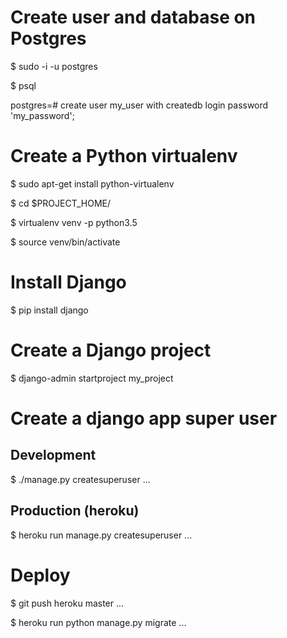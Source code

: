 # Create user and database on Postgres
$ sudo -i -u postgres

$ psql

postgres=# create user my_user with createdb login password 'my_password';

# Create a Python virtualenv
$ sudo apt-get install python-virtualenv

$ cd $PROJECT_HOME/

$ virtualenv venv -p python3.5

$ source venv/bin/activate

# Install Django
$ pip install django

# Create a Django project
$ django-admin startproject my_project

# Create a django app super user
## Development
$ ./manage.py createsuperuser
...

## Production (heroku)
$ heroku run manage.py createsuperuser
...

# Deploy
$ git push heroku master
...

$ heroku run python manage.py migrate
...